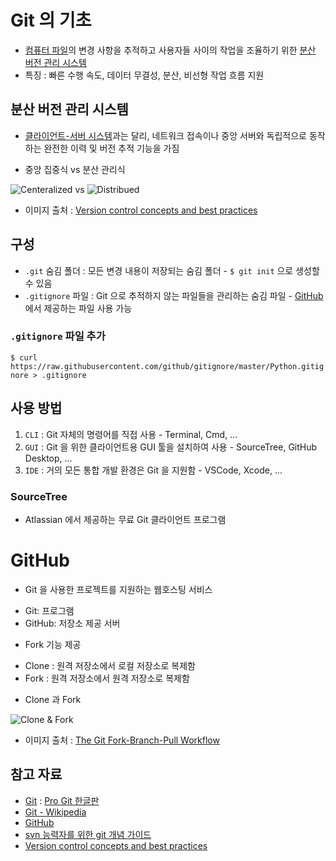 # Git 의 기초

* [컴퓨터 파일](https://ko.wikipedia.org/wiki/컴퓨터_파일)의 변경 사항을 추적하고 사용자들 사이의 작업을 조율하기 위한 [분산 버전 관리 시스템](https://ko.wikipedia.org/wiki/분산_버전_관리_시스템)
* 특징 : 빠른 수행 속도, 데이터 무결성, 분산, 비선형 작업 흐름 지원

## 분산 버전 관리 시스템

* [클라이언트-서버 시스템](https://ko.wikipedia.org/wiki/클라이언트-서버)과는 달리, 네트워크 접속이나 중앙 서버와 독립적으로 동작하는 완전한 이력 및 버전 추적 기능을 가짐

* 중앙 집중식 vs 분산 관리식

![Centeralized](https://homes.cs.washington.edu/~mernst/advice/version-control-fig2.png) vs ![Distribued](https://homes.cs.washington.edu/~mernst/advice/version-control-fig3.png)

* 이미지 출처 : [Version control concepts and best practices](https://homes.cs.washington.edu/~mernst/advice/version-control.html)

## 구성

* `.git` 숨김 폴더 : 모든 변경 내용이 저장되는 숨김 폴더 - `$ git init` 으로 생성할 수 있음
* `.gitignore` 파일 : Git 으로 추적하지 않는 파일들을 관리하는 숨김 파일 - [GitHub](https://github.com/github/gitignore) 에서 제공하는 파일 사용 가능

### `.gitignore` 파일 추가

`$ curl https://raw.githubusercontent.com/github/gitignore/master/Python.gitignore > .gitignore`

## 사용 방법

1. `CLI` : Git 자체의 명령어를 직접 사용 - Terminal, Cmd, ...
2. `GUI` : Git 을 위한 클라이언트용 GUI 툴을 설치하여 사용 - SourceTree, GitHub Desktop, ...
3. `IDE` : 거의 모든 통합 개발 환경은 Git 을 지원함 - VSCode, Xcode, ...

### SourceTree

* Atlassian 에서 제공하는 무료 Git 클라이언트 프로그램

# GitHub 

* Git 을 사용한 프로젝트를 지원하는 웹호스팅 서비스
- Git: 프로그램
- GitHub: 저장소 제공 서버
* Fork 기능 제공
- Clone : 원격 저장소에서 로컬 저장소로 복제함
- Fork : 원격 저장소에서 원격 저장소로 복제함

* Clone 과 Fork

![Clone & Fork](https://www.tomasbeuzen.com/post/git-fork-branch-pull/featured_hud478d74d48d19bfd1c1c03fc398c8033_312322_720x0_resize_lanczos_2.png)

* 이미지 출처 : [The Git Fork-Branch-Pull Workflow](https://www.tomasbeuzen.com/post/git-fork-branch-pull/)

## 참고 자료

* [Git](https://git-scm.com) : [Pro Git 한글판](https://git-scm.com/book/ko/v2)
* [Git - Wikipedia](https://en.wikipedia.org/wiki/Git)
* [GitHub](https://github.com)
* [svn 능력자를 위한 git 개념 가이드](https://www.slideshare.net/einsub/svn-git-17386752)
* [Version control concepts and best practices](https://homes.cs.washington.edu/~mernst/advice/version-control.html)